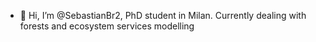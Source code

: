 - 👋 Hi, I’m @SebastianBr2, PhD student in Milan. Currently dealing with forests and ecosystem services modelling 

<!---
SebastianBr2/SebastianBr2 is a ✨ special ✨ repository because its `README.md` (this file) appears on your GitHub profile.
You can click the Preview link to take a look at your changes.
--->
